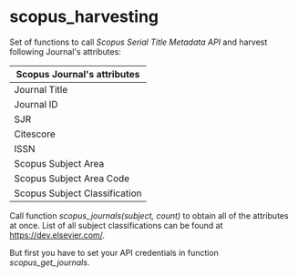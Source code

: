 # scopus_harvesting

Set of functions to call _Scopus Serial Title Metadata API_ and harvest following Journal's attributes:

| Scopus Journal's attributes   |
| ----------------------------- |
| Journal Title                 |
| Journal ID                    |
| SJR                           |
| Citescore                     |
| ISSN                          |
| Scopus Subject Area           |
| Scopus Subject Area Code      |
| Scopus Subject Classification |

Call function _scopus_journals(subject, count)_ to obtain all of the attributes at once. List of all subject classifications can be found at https://dev.elsevier.com/.

But first you have to set your API credentials in function _scopus_get_journals_.
